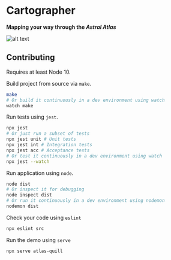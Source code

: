 # Cartographer
**Mapping your way through the _Astral Atlas_**

![alt text](https://codebuild.ap-southeast-2.amazonaws.com/badges?uuid=eyJlbmNyeXB0ZWREYXRhIjoicEE3dVBQS1pJT2VTaVNka0VFNWhlbi9HL283TVdxT08zVU5QWFBpWnZ0QlZyWkJRelNmNWZSSVhZemlVVnBRZFJ4aUM4cHI2NFdhQWN2Q2xERUVsVFdzPSIsIml2UGFyYW1ldGVyU3BlYyI6IlYvTWNnU1Nzb0xnN1hYWVoiLCJtYXRlcmlhbFNldFNlcmlhbCI6MX0%3D&branch=master "Master Build State")


## Contributing
Requires at least Node 10.

Build project from source via `make`.
```bash
make
# Or build it continuously in a dev environment using watch
watch make
```
Run tests using `jest`.
```bash
npx jest
# Or just run a subset of tests
npx jest unit # Unit tests
npx jest int # Integration tests
npx jest acc # Acceptance tests
# Or test it continuously in a dev environment using watch
npx jest --watch
```
Run application using `node`.
```bash
node dist
# Or inspect it for debugging
node inspect dist
# Or run it continuously in a dev environment using nodemon
nodemon dist
```
Check your code using `eslint`
```bash
npx eslint src
```
Run the demo using `serve`
```bash
npx serve atlas-quill
```
